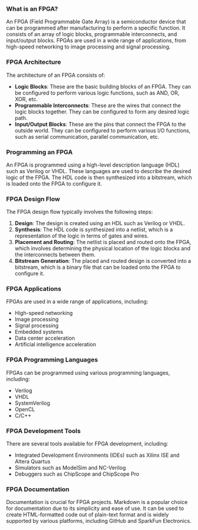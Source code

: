 ### What is an FPGA?

An FPGA (Field Programmable Gate Array) is a semiconductor device that can be programmed after manufacturing to perform a specific function. It consists of an array of logic blocks, programmable interconnects, and input/output blocks. FPGAs are used in a wide range of applications, from high-speed networking to image processing and signal processing.

### FPGA Architecture

The architecture of an FPGA consists of:

- **Logic Blocks**: These are the basic building blocks of an FPGA. They can be configured to perform various logic functions, such as AND, OR, XOR, etc.
- **Programmable Interconnects**: These are the wires that connect the logic blocks together. They can be configured to form any desired logic path.
- **Input/Output Blocks**: These are the pins that connect the FPGA to the outside world. They can be configured to perform various I/O functions, such as serial communication, parallel communication, etc.

### Programming an FPGA

An FPGA is programmed using a high-level description language (HDL) such as Verilog or VHDL. These languages are used to describe the desired logic of the FPGA. The HDL code is then synthesized into a bitstream, which is loaded onto the FPGA to configure it.

### FPGA Design Flow

The FPGA design flow typically involves the following steps:

1. **Design**: The design is created using an HDL such as Verilog or VHDL.
2. **Synthesis**: The HDL code is synthesized into a netlist, which is a representation of the logic in terms of gates and wires.
3. **Placement and Routing**: The netlist is placed and routed onto the FPGA, which involves determining the physical location of the logic blocks and the interconnects between them.
4. **Bitstream Generation**: The placed and routed design is converted into a bitstream, which is a binary file that can be loaded onto the FPGA to configure it.

### FPGA Applications

FPGAs are used in a wide range of applications, including:

- High-speed networking
- Image processing
- Signal processing
- Embedded systems
- Data center acceleration
- Artificial intelligence acceleration

### FPGA Programming Languages

FPGAs can be programmed using various programming languages, including:

- Verilog
- VHDL
- SystemVerilog
- OpenCL
- C/C++

### FPGA Development Tools

There are several tools available for FPGA development, including:

- Integrated Development Environments (IDEs) such as Xilinx ISE and Altera Quartus
- Simulators such as ModelSim and NC-Verilog
- Debuggers such as ChipScope and ChipScope Pro

### FPGA Documentation

Documentation is crucial for FPGA projects. Markdown is a popular choice for documentation due to its simplicity and ease of use. It can be used to create HTML-formatted code out of plain-text format and is widely supported by various platforms, including GitHub and SparkFun Electronics.